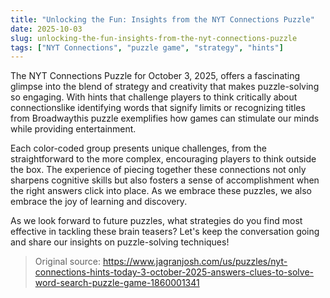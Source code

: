 ```yaml
---
title: "Unlocking the Fun: Insights from the NYT Connections Puzzle"
date: 2025-10-03
slug: unlocking-the-fun-insights-from-the-nyt-connections-puzzle
tags: ["NYT Connections", "puzzle game", "strategy", "hints"]
---
```


The NYT Connections Puzzle for October 3, 2025, offers a fascinating glimpse into the blend of strategy and creativity that makes puzzle-solving so engaging. With hints that challenge players to think critically about connectionslike identifying words that signify limits or recognizing titles from Broadwaythis puzzle exemplifies how games can stimulate our minds while providing entertainment.

Each color-coded group presents unique challenges, from the straightforward to the more complex, encouraging players to think outside the box. The experience of piecing together these connections not only sharpens cognitive skills but also fosters a sense of accomplishment when the right answers click into place. As we embrace these puzzles, we also embrace the joy of learning and discovery.

As we look forward to future puzzles, what strategies do you find most effective in tackling these brain teasers? Let's keep the conversation going and share our insights on puzzle-solving techniques!
> Original source: https://www.jagranjosh.com/us/puzzles/nyt-connections-hints-today-3-october-2025-answers-clues-to-solve-word-search-puzzle-game-1860001341
